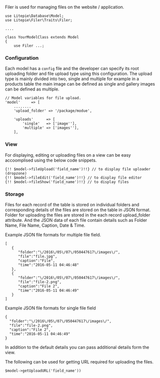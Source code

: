 
Filer is used for managing files on the website / application. 

    use Litepie\Database\Model;
    use Litepie\Filer\Traits\Filer;

    ....

    class YourModelClass extends Model
    {
        use Filer ...;


### Configuration
Each model has a `config` file and the developer can specify its root uploading folder and file upload type using this configuration. The upload type is mainly divided into two, single and multiple for example in a products table the main image can be defined as single and gallery images can be defined as multiple. 

    // Model variables for file upload.
    'model'     => [
        ........
        'upload_folder' => '/package/modue',

        'uploads'      => [
            'single'   => ['image''],
            'multiple' => ['images''],
        ],

### View
For displaying, editing or uploading files on a view can be easy accoomplised using the below code snippets.

    {!! $model->fileUpload('field_name')!!} // to display file uploader (dropzone)
    {!! $model->fileEdit('field_name')!!} // to display file editor 
    {!! $model->fileShow('field_name')!!} // to display files 


### Storage
Files for each record of the table is stored on individual folders and corresponding details of the files are stored on the table in JSON format. Folder for uploading the files are stored in the each record upload_folder attribute. And the JSON data of each file contain details such as  Folder Name, File Name, Caption, Date & Time. 

Example JSON file formats for multiple file field.

    [  
       {  
          "folder":"\/2016\/05\/07\/050447617\/images\/",
          "file":"file.jpg",
          "caption":"File",
          "time":"2016-05-11 04:46:48"
       },
       {  
          "folder":"\/2016\/05\/07\/050447617\/images\/",
          "file":"file-2.png",
          "caption":"File 2",
          "time":"2016-05-11 04:46:49"
       }
    ]

Example JSON file formats for single file field


    {  
      "folder":"\/2016\/05\/07\/050447617\/images\/",
      "file":"file-2.png",
      "caption":"File 2",
      "time":"2016-05-11 04:46:49"
    }
In addition to the default details you can pass additional details form the view.

The following can be used for getting  URL required for uploading the files.


    $model->getUploadURL('field_name'))
